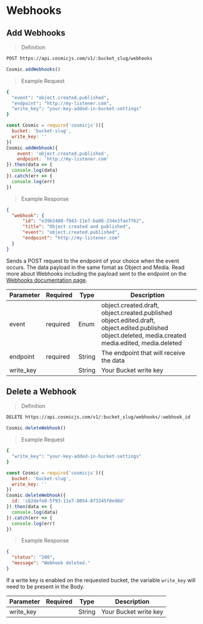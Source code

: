 # Webhooks

## Add Webhooks

> Definition

```bash
POST https://api.cosmicjs.com/v1/:bucket_slug/webhooks
```

```javascript
Cosmic.addWebhooks()
```

> Example Request

```bash
{
  "event": "object.created.published",
  "endpoint": "http://my-listener.com",
  "write_key": "your-key-added-in-bucket-settings"
}
```

```javascript
const Cosmic = require('cosmicjs')({
  bucket: 'bucket-slug',
  write_key: ''
})
Cosmic.addWebhook({
	event: 'object.created.published',
	endpoint: 'http://my-listener.com'
}).then(data => {
  console.log(data)
}).catch(err => {
  console.log(err)
})
```


> Example Response

```json
{
  "webhook": {
	  "id": "e39b2480-f043-11e7-ba08-234e3fae7762",
	  "title": "Object created and published",
	  "event": "object.created.published",
	  "endpoint": "http://my-listener.com"
  }
}
```


Sends a POST request to the endpoint of your choice when the event occurs.  The data payload in the same fomat as Object and Media.  Read more about Webhooks including the payload sent to the endpoint on the <a href="https://cosmicjs.com/docs/webhooks" target="_blank">Webhooks documentation page</a>.

Parameter | Required | Type | Description
--------- | ------- | ----------- | -----------
event | required | Enum | object.created.draft, object.created.published<br />object.edited.draft, object.edited.published<br />object.deleted, media.created<br />media.edited, media.deleted<br />
endpoint | required | String | The endpoint that will receive the data
write_key | | String | Your Bucket write key

## Delete a Webhook

> Definition

```bash
DELETE https://api.cosmicjs.com/v1/:bucket_slug/webhooks/:webhook_id
```

```javascript
Cosmic.deleteWebhook()
```

> Example Request

```bash
{
  "write_key": "your-key-added-in-bucket-settings"
}
```

```javascript
const Cosmic = require('cosmicjs')({
  bucket: 'bucket-slug',
  write_key: ''
})
Cosmic.deleteWebhook({
  id: 'c62defe0-5f93-11e7-8054-873245f0e98d'
}).then(data => {
  console.log(data)
}).catch(err => {
  console.log(err)
})
```


> Example Response

```json
{
  "status": "200",
  "message": "Webhook deleted."
}
```

If a write key is enabled on the requested bucket, the variable `write_key` will need to be present in the Body.

Parameter | Required | Type | Description
--------- | ------- | ----------- | -----------
write_key | | String | Your Bucket write key